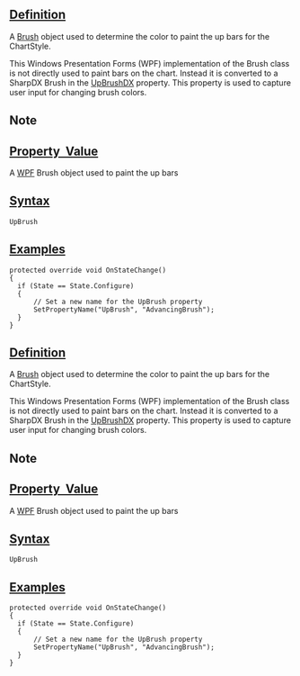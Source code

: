 ## [Definition](https://developer.ninjatrader.com/docs/desktop/upbrush\#definition)

A [Brush](https://msdn.microsoft.com/en-us/library/system.windows.media.brush(v=vs.110).aspx) object used to determine the color to paint the up bars for the ChartStyle.

This Windows Presentation Forms (WPF) implementation of the Brush class is not directly used to paint bars on the chart. Instead it is converted to a SharpDX Brush in the [UpBrushDX](https://developer.ninjatrader.com/docs/desktop/upbrushdx) property. This property is used to capture user input for changing brush colors.

## Note

## [Property  Value](https://developer.ninjatrader.com/docs/desktop/upbrush\#property-value)

A [WPF](https://msdn.microsoft.com/en-us/library/ms754130(v=vs.110).aspx) Brush object used to paint the up bars

## [Syntax](https://developer.ninjatrader.com/docs/desktop/upbrush\#syntax)

`UpBrush`

## [Examples](https://developer.ninjatrader.com/docs/desktop/upbrush\#examples)

```jsx-150469391 csharp
protected override void OnStateChange()
{
  if (State == State.Configure)
  {
      // Set a new name for the UpBrush property
      SetPropertyName("UpBrush", "AdvancingBrush");
  }
}

```

## [Definition](https://developer.ninjatrader.com/docs/desktop/upbrush\#definition)

A [Brush](https://msdn.microsoft.com/en-us/library/system.windows.media.brush(v=vs.110).aspx) object used to determine the color to paint the up bars for the ChartStyle.

This Windows Presentation Forms (WPF) implementation of the Brush class is not directly used to paint bars on the chart. Instead it is converted to a SharpDX Brush in the [UpBrushDX](https://developer.ninjatrader.com/docs/desktop/upbrushdx) property. This property is used to capture user input for changing brush colors.

## Note

## [Property  Value](https://developer.ninjatrader.com/docs/desktop/upbrush\#property-value)

A [WPF](https://msdn.microsoft.com/en-us/library/ms754130(v=vs.110).aspx) Brush object used to paint the up bars

## [Syntax](https://developer.ninjatrader.com/docs/desktop/upbrush\#syntax)

`UpBrush`

## [Examples](https://developer.ninjatrader.com/docs/desktop/upbrush\#examples)

```jsx-150469391 csharp
protected override void OnStateChange()
{
  if (State == State.Configure)
  {
      // Set a new name for the UpBrush property
      SetPropertyName("UpBrush", "AdvancingBrush");
  }
}

```